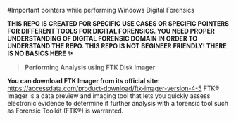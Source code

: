 #Important pointers while performing Windows Digital Forensics 	

**THIS REPO IS CREATED FOR SPECIFIC USE CASES OR SPECIFIC POINTERS FOR DIFFERENT TOOLS FOR DIGITAL FORENSICS. YOU NEED PROPER UNDERSTANDING OF DIGITAL FORENSIC DOMAIN IN ORDER TO UNDERSTAND THE REPO. THIS REPO IS NOT BEGINEER FRIENDLY! THERE IS NO BASICS HERE ✨**
> **Performing Analysis using FTK Disk Imager** 

**You can download FTK Imager from its official site:** 
https://accessdata.com/product-download/ftk-imager-version-4-5
FTK® Imager is a data preview and imaging tool that lets you quickly assess electronic evidence to determine if further analysis with a forensic tool such as Forensic Toolkit (FTK®) is warranted. 
